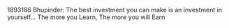 1893186 Bhupinder: The best investment you can make is an investment in yourself... The more you Learn, The more you will Earn